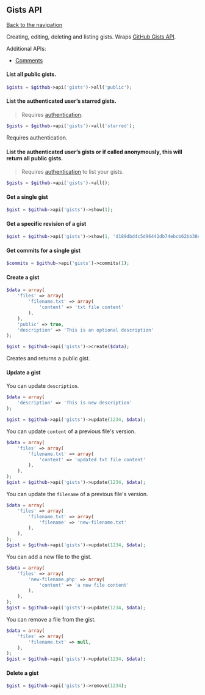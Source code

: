 ## Gists API
[Back to the navigation](README.md)

Creating, editing, deleting and listing gists.
Wraps [GitHub Gists API](http://developer.github.com/v3/gists/).

Additional APIs:
* [Comments](gists/comments.md)

#### List all public gists.

```php
$gists = $github->api('gists')->all('public');
```

#### List the authenticated user’s starred gists.

> Requires [authentication](security.md).

```php
$gists = $github->api('gists')->all('starred');
```

Requires authentication.

#### List the authenticated user’s gists or if called anonymously, this will return all public gists.

> Requires [authentication](security.md) to list your gists.

```php
$gists = $github->api('gists')->all();
```

#### Get a single gist

```php
$gist = $github->api('gists')->show(1);
```

#### Get a specific revision of a gist

```php
$gist = $github->api('gists')->show(1, 'd189dbd4c5d96442db74ebcb62bb38e661a0c8ce');
```

#### Get commits for a single gist

```php
$commits = $github->api('gists')->commits(1);
```

#### Create a gist

```php
$data = array(
    'files' => array(
        'filename.txt' => array(
            'content' => 'txt file content'
        ),
    ),
    'public' => true,
    'description' => 'This is an optional description'
);

$gist = $github->api('gists')->create($data);
```

Creates and returns a public gist.

#### Update a gist

You can update ``description``.

```php
$data = array(
    'description' => 'This is new description'
);

$gist = $github->api('gists')->update(1234, $data);
```

You can update ``content`` of a previous file's version.

```php
$data = array(
    'files' => array(
        'filename.txt' => array(
            'content' => 'updated txt file content'
        ),
    ),
);
$gist = $github->api('gists')->update(1234, $data);
```

You can update the ``filename`` of a previous file's version.

```php
$data = array(
    'files' => array(
        'filename.txt' => array(
            'filename' => 'new-filename.txt'
        ),
    ),
);
$gist = $github->api('gists')->update(1234, $data);
```

You can add a new file to the gist.

```php
$data = array(
    'files' => array(
        'new-filename.php' => array(
            'content' => 'a new file content'
        ),
    ),
);
$gist = $github->api('gists')->update(1234, $data);
```

You can remove a file from the gist.

```php
$data = array(
    'files' => array(
        'filename.txt' => null,
    ),
);
$gist = $github->api('gists')->update(1234, $data);
```

#### Delete a gist

```php
$gist = $github->api('gists')->remove(1234);
```
